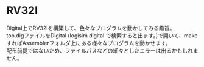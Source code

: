 # RV32I
Digital上でRV32Iを構築して、色々なプログラムを動かしてみる趣旨。  
top.digファイルをDigital (logisim digital で検索すると出ます。)で開いて、makeすればAssemblerフォルダ上にある様々なプログラムを動かせます。  
配布前提ではないため、ファイルパスなどの細々としたエラーは出るかもしれません。
